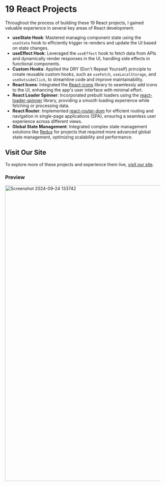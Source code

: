 # 19 React Projects

Throughout the process of building these 19 React projects, I gained valuable experience in several key areas of React development:

- **useState Hook**: Mastered managing component state using the `useState` hook to efficiently trigger re-renders and update the UI based on state changes.
- **useEffect Hook**: Leveraged the `useEffect` hook to fetch data from APIs and dynamically render responses in the UI, handling side effects in functional components.
- **Custom Hooks**: Applied the DRY (Don't Repeat Yourself) principle to create reusable custom hooks, such as `useFetch`, `useLocalStorage`, and `useOutsideClick`, to streamline code and improve maintainability.
- **React Icons**: Integrated the [React-icons](https://react-icons.github.io/react-icons/) library to seamlessly add icons to the UI, enhancing the app's user interface with minimal effort.
- **React Loader Spinner**: Incorporated prebuilt loaders using the [react-loader-spinner](https://www.npmjs.com/package/react-loader-spinner) library, providing a smooth loading experience while fetching or processing data.
- **React Router**: Implemented [react-router-dom](https://reactrouter.com/) for efficient routing and navigation in single-page applications (SPA), ensuring a seamless user experience across different views.
- **Global State Management**: Integrated complex state management solutions like [Redux](https://redux.js.org/) for projects that required more advanced global state management, optimizing scalability and performance.

## Visit Our Site
To explore more of these projects and experience them live, [visit our site](https://bilalben23.github.io/react-projects/generate-colors).
### Preview 
<img width="960" alt="Screenshot 2024-09-24 133742" src="https://github.com/user-attachments/assets/ebcc672d-e5c0-4a33-82d3-0acc0f0a205c">


